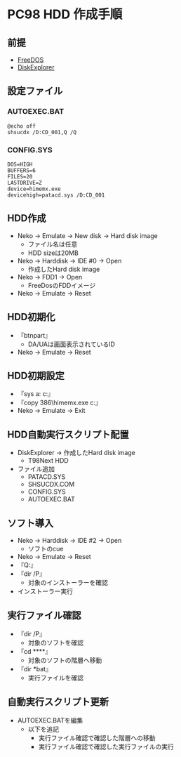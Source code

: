 # PC98 HDD 作成手順

## 前提
* [FreeDOS](http://bauxite.sakura.ne.jp/software/dos/freedos.htm)
* [DiskExplorer](https://hp.vector.co.jp/authors/VA013937/editdisk/index.html)

## 設定ファイル
### AUTOEXEC.BAT
```
@echo off
shsucdx /D:CD_001,Q /Q
```
### CONFIG.SYS
```
DOS=HIGH
BUFFERS=6
FILES=20
LASTDRIVE=Z
device=himemx.exe
devicehigh=patacd.sys /D:CD_001
```

## HDD作成
* Neko -> Emulate -> New disk -> Hard disk image
  * ファイル名は任意
  * HDD sizeは20MB
* Neko -> Harddisk -> IDE #0 -> Open
  * 作成したHard disk image
* Neko -> FDD1 -> Open
  * FreeDosのFDDイメージ
* Neko -> Emulate -> Reset

## HDD初期化
* 『btnpart』
  * DA/UAは画面表示されているID
* Neko -> Emulate -> Reset

## HDD初期設定
* 『sys a: c:』
* 『copy 386\himemx.exe c:』
* Neko -> Emulate -> Exit

## HDD自動実行スクリプト配置
* DiskExplorer -> 作成したHard disk image
  * T98Next HDD
* ファイル追加
  * PATACD.SYS
  * SHSUCDX.COM
  * CONFIG.SYS
  * AUTOEXEC.BAT

## ソフト導入
* Neko -> Harddisk -> IDE #2 -> Open
  * ソフトのcue
* Neko -> Emulate -> Reset
* 『Q:』
* 『dir /P』
  * 対象のインストーラーを確認
* インストーラー実行


## 実行ファイル確認
* 『dir /P』
  * 対象のソフトを確認
* 『cd ****』
  * 対象のソフトの階層へ移動
* 『dir *bat』
  * 実行ファイルを確認

## 自動実行スクリプト更新
* AUTOEXEC.BATを編集
  * 以下を追記
    * 実行ファイル確認で確認した階層への移動
    * 実行ファイル確認で確認した実行ファイルの実行
